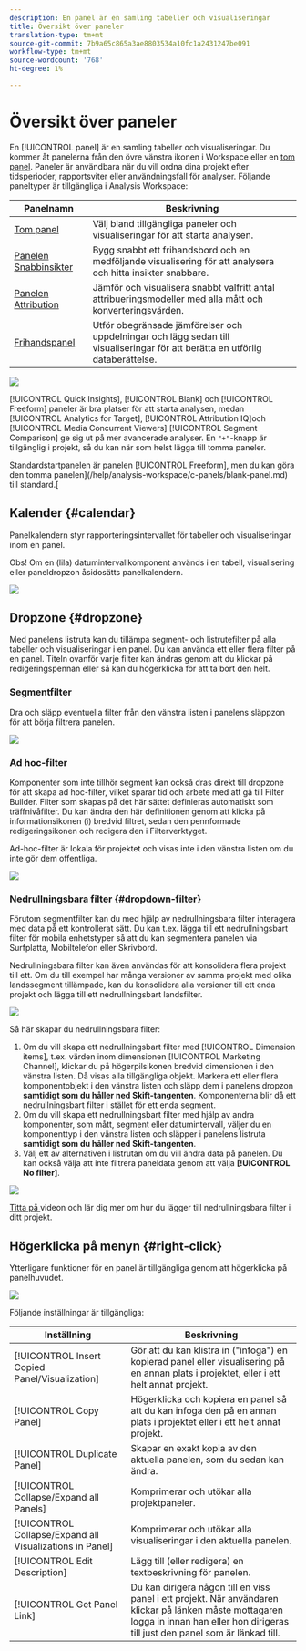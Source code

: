 ```yaml
---
description: En panel är en samling tabeller och visualiseringar
title: Översikt över paneler
translation-type: tm+mt
source-git-commit: 7b9a65c865a3ae8803534a10fc1a2431247be091
workflow-type: tm+mt
source-wordcount: '768'
ht-degree: 1%

---
```



# Översikt över paneler

En [!UICONTROL panel] är en samling tabeller och visualiseringar. Du kommer åt panelerna från den övre vänstra ikonen i Workspace eller en [tom panel](/help/analysis-workspace/c-panels/blank-panel.md). Paneler är användbara när du vill ordna dina projekt efter tidsperioder, rapportsviter eller användningsfall för analyser. Följande paneltyper är tillgängliga i Analysis Workspace:

| Panelnamn | Beskrivning |
| --- | --- |
| [Tom panel](/help/analysis-workspace/c-panels/blank-panel.md) | Välj bland tillgängliga paneler och visualiseringar för att starta analysen. |
| [Panelen Snabbinsikter](quickinsight.md) | Bygg snabbt ett frihandsbord och en medföljande visualisering för att analysera och hitta insikter snabbare. |
| [Panelen Attribution](attribution.md) | Jämför och visualisera snabbt valfritt antal attribueringsmodeller med alla mått och konverteringsvärden. |
| [Frihandspanel](freeform-panel.md) | Utför obegränsade jämförelser och uppdelningar och lägg sedan till visualiseringar för att berätta en utförlig databerättelse. |

![](assets/panel-overview.png)

[!UICONTROL Quick Insights],  [!UICONTROL Blank] och  [!UICONTROL Freeform] paneler är bra platser för att starta analysen, medan  [!UICONTROL Analytics for Target],  [!UICONTROL Attribution IQ]och  [!UICONTROL Media Concurrent Viewers]   [!UICONTROL Segment Comparison] ge sig ut på mer avancerade analyser. En `"+"`-knapp är tillgänglig i projekt, så du kan när som helst lägga till tomma paneler.

Standardstartpanelen är panelen [!UICONTROL Freeform], men du kan göra den tomma panelen](/help/analysis-workspace/c-panels/blank-panel.md) till standard.[

## Kalender {#calendar}

Panelkalendern styr rapporteringsintervallet för tabeller och visualiseringar inom en panel.

Obs! Om en (lila) datumintervallkomponent används i en tabell, visualisering eller paneldropzon åsidosätts panelkalendern.

![](assets/panel-calendar.png)

## Dropzone {#dropzone}

Med panelens listruta kan du tillämpa segment- och listrutefilter på alla tabeller och visualiseringar i en panel. Du kan använda ett eller flera filter på en panel. Titeln ovanför varje filter kan ändras genom att du klickar på redigeringspennan eller så kan du högerklicka för att ta bort den helt.

### Segmentfilter

Dra och släpp eventuella filter från den vänstra listen i panelens släppzon för att börja filtrera panelen.

![](assets/segment-filter.png)

### Ad hoc-filter

Komponenter som inte tillhör segment kan också dras direkt till dropzone för att skapa ad hoc-filter, vilket sparar tid och arbete med att gå till Filter Builder. Filter som skapas på det här sättet definieras automatiskt som träffnivåfilter. Du kan ändra den här definitionen genom att klicka på informationsikonen (i) bredvid filtret, sedan den pennformade redigeringsikonen och redigera den i Filterverktyget.

Ad-hoc-filter är lokala för projektet och visas inte i den vänstra listen om du inte gör dem offentliga.

![](assets/adhoc-segment-filter.png)

### Nedrullningsbara filter {#dropdown-filter}

Förutom segmentfilter kan du med hjälp av nedrullningsbara filter interagera med data på ett kontrollerat sätt. Du kan t.ex. lägga till ett nedrullningsbart filter för mobila enhetstyper så att du kan segmentera panelen via Surfplatta, Mobiltelefon eller Skrivbord.

Nedrullningsbara filter kan även användas för att konsolidera flera projekt till ett. Om du till exempel har många versioner av samma projekt med olika landssegment tillämpade, kan du konsolidera alla versioner till ett enda projekt och lägga till ett nedrullningsbart landsfilter.

![](assets/dropdown-filter-intro.png)

Så här skapar du nedrullningsbara filter:

1. Om du vill skapa ett nedrullningsbart filter med [!UICONTROL Dimension items], t.ex. värden inom dimensionen [!UICONTROL Marketing Channel], klickar du på högerpilsikonen bredvid dimensionen i den vänstra listen. Då visas alla tillgängliga objekt. Markera ett eller flera komponentobjekt i den vänstra listen och släpp dem i panelens dropzon **samtidigt som du håller ned Skift-tangenten**. Komponenterna blir då ett nedrullningsbart filter i stället för ett enda segment.
1. Om du vill skapa ett nedrullningsbart filter med hjälp av andra komponenter, som mått, segment eller datumintervall, väljer du en komponenttyp i den vänstra listen och släpper i panelens listruta **samtidigt som du håller ned Skift-tangenten**.
1. Välj ett av alternativen i listrutan om du vill ändra data på panelen. Du kan också välja att inte filtrera paneldata genom att välja **[!UICONTROL No filter]**.

![](assets/create-dropdown.png)

[Titta på ](https://docs.adobe.com/content/help/en/analytics-learn/tutorials/analysis-workspace/using-panels/using-panels-to-organize-your-analysis-workspace-projects.html) videon och lär dig mer om hur du lägger till nedrullningsbara filter i ditt projekt.

## Högerklicka på menyn {#right-click}

Ytterligare funktioner för en panel är tillgängliga genom att högerklicka på panelhuvudet.

![](assets/right-click-menu.png)

Följande inställningar är tillgängliga:

| Inställning | Beskrivning |
| --- | --- |
| [!UICONTROL Insert Copied Panel/Visualization] | Gör att du kan klistra in (&quot;infoga&quot;) en kopierad panel eller visualisering på en annan plats i projektet, eller i ett helt annat projekt. |
| [!UICONTROL Copy Panel] | Högerklicka och kopiera en panel så att du kan infoga den på en annan plats i projektet eller i ett helt annat projekt. |
| [!UICONTROL Duplicate Panel] | Skapar en exakt kopia av den aktuella panelen, som du sedan kan ändra. |
| [!UICONTROL Collapse/Expand all Panels] | Komprimerar och utökar alla projektpaneler. |
| [!UICONTROL Collapse/Expand all Visualizations in Panel] | Komprimerar och utökar alla visualiseringar i den aktuella panelen. |
| [!UICONTROL Edit Description] | Lägg till (eller redigera) en textbeskrivning för panelen. |
| [!UICONTROL Get Panel Link] | Du kan dirigera någon till en viss panel i ett projekt. När användaren klickar på länken måste mottagaren logga in innan han eller hon dirigeras till just den panel som är länkad till. |
